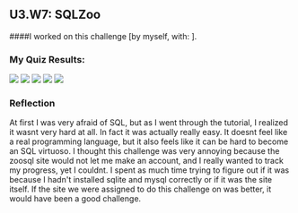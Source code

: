 ## U3.W7: SQLZoo

####I worked on this challenge [by myself, with: ].



### My Quiz Results:
<!-- Include the link to your image (saved in the imgs folder) to display it inline. -->
<img src="../imgs/Challenge_1_Quizzes/Select_Basics">
<img src="https://github.com/jessonfoo/phase-0-unit-3/blob/master/week-7/imgs/Challenge%201%20Quizzes/SELECT_FROM_world.png">
<img src="https://github.com/jessonfoo/phase-0-unit-3/blob/master/week-7/imgs/Challenge%201%20Quizzes/NOBEL_quiz.png">
<img src="https://github.com/jessonfoo/phase-0-unit-3/blob/master/week-7/imgs/Challenge%201%20Quizzes/Sum_and_Count_Quizz.png">
<img src="https://github.com/jessonfoo/phase-0-unit-3/blob/master/week-7/imgs/Challenge%201%20Quizzes/Join_quiz.png">





### Reflection

At first I was very afraid of SQL, but as I went through the tutorial, I realized it wasnt very hard at all. In fact it was actually really easy. It doesnt feel like a real programming language, but it also feels like it can be hard to become an SQL virtuoso. I thought this challenge was very annoying because the zoosql site would not let me make an account, and I really wanted to track my progress, yet I couldnt. I spent as much time trying to figure out if it was because I hadn't installed sqlite and mysql correctly or if it was the site itself. If the site we were assigned to do this challenge on was better, it would have been a good challenge.